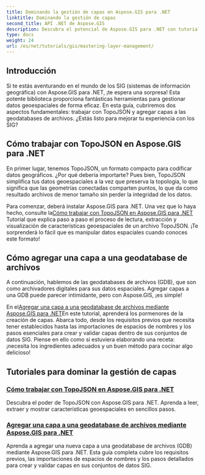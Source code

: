 ```yaml
---
title: Dominando la gestión de capas en Aspose.GIS para .NET
linktitle: Dominando la gestión de capas
second_title: API .NET de Aspose.GIS
description: Descubra el potencial de Aspose.GIS para .NET con tutoriales sobre TopoJSON y bases de datos geográficas de archivos. Simplifique la gestión de capas.
type: docs
weight: 24
url: /es/net/tutorials/gis/mastering-layer-management/
---
```

## Introducción

Si te estás aventurando en el mundo de los SIG (sistemas de información geográfica) con Aspose.GIS para .NET, ¡te espera una sorpresa! Esta potente biblioteca proporciona fantásticas herramientas para gestionar datos geoespaciales de forma eficaz. En esta guía, cubriremos dos aspectos fundamentales: trabajar con TopoJSON y agregar capas a las geodatabases de archivos. ¿Estás listo para mejorar tu experiencia con los SIG?

## Cómo trabajar con TopoJSON en Aspose.GIS para .NET

En primer lugar, tenemos TopoJSON, un formato compacto para codificar datos geográficos. ¿Por qué debería importarte? Pues bien, TopoJSON simplifica tus datos geoespaciales a la vez que preserva la topología, lo que significa que las geometrías conectadas comparten puntos, lo que da como resultado archivos de menor tamaño sin perder la integridad de los datos. 

 Para comenzar, deberá instalar Aspose.GIS para .NET. Una vez que lo haya hecho, consulte la[Cómo trabajar con TopoJSON en Aspose.GIS para .NET](./working-with-topojson/) Tutorial que explica paso a paso el proceso de lectura, extracción y visualización de características geoespaciales de un archivo TopoJSON. ¡Te sorprenderá lo fácil que es manipular datos espaciales cuando conoces este formato!

## Cómo agregar una capa a una geodatabase de archivos

A continuación, hablemos de las geodatabases de archivos (GDB), que son como archivadores digitales para sus datos espaciales. Agregar capas a una GDB puede parecer intimidante, pero con Aspose.GIS, ¡es simple! 

 En el[Agregar una capa a una geodatabase de archivos mediante Aspose.GIS para .NET](./add-layer-to-file-geo-database/)En este tutorial, aprenderá los pormenores de la creación de capas. Abarca todo, desde los requisitos previos que necesita tener establecidos hasta las importaciones de espacios de nombres y los pasos esenciales para crear y validar capas dentro de sus conjuntos de datos SIG. Piense en ello como si estuviera elaborando una receta: ¡necesita los ingredientes adecuados y un buen método para cocinar algo delicioso!

## Tutoriales para dominar la gestión de capas
### [Cómo trabajar con TopoJSON en Aspose.GIS para .NET](./working-with-topojson/)
Descubra el poder de TopoJSON con Aspose.GIS para .NET. Aprenda a leer, extraer y mostrar características geoespaciales en sencillos pasos.
### [Agregar una capa a una geodatabase de archivos mediante Aspose.GIS para .NET](./add-layer-to-file-geo-database/)
Aprenda a agregar una nueva capa a una geodatabase de archivos (GDB) mediante Aspose.GIS para .NET. Esta guía completa cubre los requisitos previos, las importaciones de espacios de nombres y los pasos detallados para crear y validar capas en sus conjuntos de datos SIG.